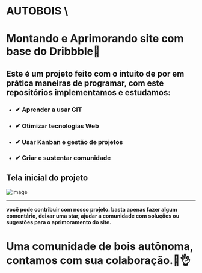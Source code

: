 # AUTOBOIS \\ 


<h1>Montando e Aprimorando site com base do Dribbble🏀</h1>
<h2>Este é um projeto feito com o intuito de por em prática maneiras de programar, com este repositórios implementamos e estudamos:</h2>
<ul>
  <li><h3>✔ Aprender a usar GIT</h3></li>
  <li><h3>✔ Otimizar tecnologias Web</h3></li>
  <li><h3>✔ Usar Kanban e gestão de projetos</h3></li>
  <li><h3>✔ Criar e sustentar comunidade</h3></li>
</ul>

<h2>Tela inicial do projeto</h2>

<div>
  
![image](https://user-images.githubusercontent.com/81270415/131401322-6dc5a761-3cf7-459a-8466-acc4a5dba40f.png)

</div>

<hr>
<b>
  você pode contribuir com nosso projeto. basta apenas fazer algum comentário, deixar uma star, ajudar a comunidade com soluções ou sugestões para o aprimoramento do site.
</b>


<h1>Uma comunidade de bois autônoma, contamos com sua colaboração.🐂👌</h1>


